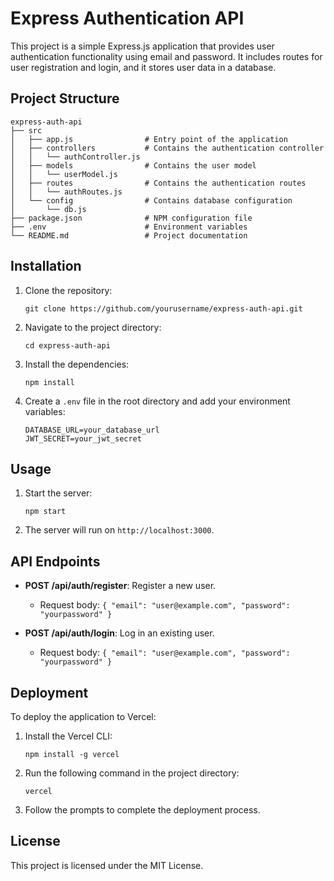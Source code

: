 # Express Authentication API

This project is a simple Express.js application that provides user authentication functionality using email and password. It includes routes for user registration and login, and it stores user data in a database.

## Project Structure

```
express-auth-api
├── src
│   ├── app.js                # Entry point of the application
│   ├── controllers           # Contains the authentication controller
│   │   └── authController.js
│   ├── models                # Contains the user model
│   │   └── userModel.js
│   ├── routes                # Contains the authentication routes
│   │   └── authRoutes.js
│   └── config                # Contains database configuration
│       └── db.js
├── package.json              # NPM configuration file
├── .env                      # Environment variables
└── README.md                 # Project documentation
```

## Installation

1. Clone the repository:
   ```
   git clone https://github.com/yourusername/express-auth-api.git
   ```

2. Navigate to the project directory:
   ```
   cd express-auth-api
   ```

3. Install the dependencies:
   ```
   npm install
   ```

4. Create a `.env` file in the root directory and add your environment variables:
   ```
   DATABASE_URL=your_database_url
   JWT_SECRET=your_jwt_secret
   ```

## Usage

1. Start the server:
   ```
   npm start
   ```

2. The server will run on `http://localhost:3000`.

## API Endpoints

- **POST /api/auth/register**: Register a new user.
  - Request body: `{ "email": "user@example.com", "password": "yourpassword" }`

- **POST /api/auth/login**: Log in an existing user.
  - Request body: `{ "email": "user@example.com", "password": "yourpassword" }`

## Deployment

To deploy the application to Vercel:

1. Install the Vercel CLI:
   ```
   npm install -g vercel
   ```

2. Run the following command in the project directory:
   ```
   vercel
   ```

3. Follow the prompts to complete the deployment process.

## License

This project is licensed under the MIT License.